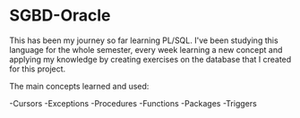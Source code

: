 # SGBD-Oracle

This has been my journey so far learning PL/SQL.
I've been studying this language for the whole semester, every week learning a new concept and applying my knowledge by creating exercises on the database that I created for this project.

The main concepts learned and used:

-Cursors
-Exceptions
-Procedures
-Functions
-Packages
-Triggers

